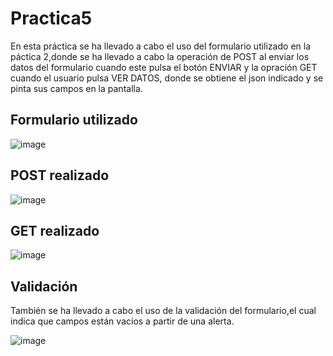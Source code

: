 # Practica5
En esta práctica se ha llevado a cabo el uso del formulario utilizado en la páctica 2,donde se ha llevado a cabo la operación de POST al enviar los datos del formulario cuando este pulsa el botón ENVIAR y la opración GET cuando el usuario pulsa VER DATOS, donde se obtiene el json indicado y se pinta sus campos en la pantalla.

**Formulario utilizado**
--------------------------------
![image](https://user-images.githubusercontent.com/91118338/159044290-21593d16-723d-4cb7-89f1-0208514ad73a.png)

**POST realizado**
--------------------------------------
![image](https://user-images.githubusercontent.com/91118338/159044607-e83db3bd-40e5-4559-88dd-5ed7b0610763.png)


**GET realizado**
-----------------------------------------
![image](https://user-images.githubusercontent.com/91118338/159045477-297928f5-277f-4b9f-9865-6d5e553162dd.png)

**Validación**
----------------------------------
También se ha llevado a cabo el uso de la validación del formulario,el cual indica que campos están vacíos a partir de una alerta.

![image](https://user-images.githubusercontent.com/91118338/159045880-51bac90f-7a3d-47b6-80df-142f8af60d1a.png)
